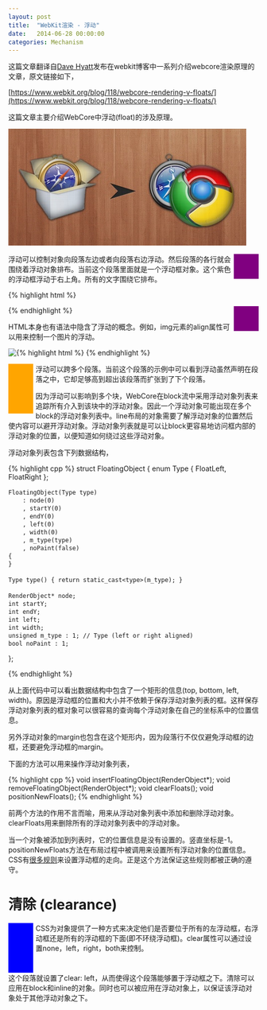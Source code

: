 ```yaml
---
layout: post
title:  "WebKit渲染 - 浮动"
date:   2014-06-28 00:00:00
categories: Mechanism
---
```


这篇文章翻译自[Dave Hyatt](http://en.wikipedia.org/wiki/Dave_Hyatt)发布在webkit博客中一系列介绍webcore渲染原理的文章，原文链接如下，

[https://www.webkit.org/blog/118/webcore-rendering-v-floats/](https://www.webkit.org/blog/118/webcore-rendering-v-floats/)

这篇文章主要介绍WebCore中浮动(float)的涉及原理。

![webkit](/assets/images/posts/webkit.jpg)

<!--more-->

<div style="float:right; width:50px; height:50px; background-color:purple; margin-left: 5px"></div>
浮动可以控制对象向段落左边或者向段落右边浮动。然后段落的各行就会围绕着浮动对象排布。当前这个段落里面就是一个浮动框对象。这个紫色的浮动框浮动于右上角。所有的文字围绕它排布。

{% highlight html %}
<div style="float:right; width:50px; height:50px; background-color:purple; margin-left: 5px"></div>
{% endhighlight %}

HTML本身也有语法中隐含了浮动的概念。例如，img元素的align属性可以用来控制一个图片的浮动。

{% highlight html %}
<img align=left src="...">
{% endhighlight %}

<div style="float:left;width:50px;height:100px; background-color:orange; margin-right:5px"></div>
浮动可以跨多个段落。当前这个段落的示例中可以看到浮动虽然声明在段落之中，它却足够高到超出该段落而扩张到了下个段落。

因为浮动可以影响到多个块，WebCore在block流中采用浮动对象列表来追踪所有介入到该块中的浮动对象。因此一个浮动对象可能出现在多个block的浮动对象列表中。line布局的对象需要了解浮动对象的位置然后使内容可以避开浮动对象。浮动对象列表就是可以让block更容易地访问框内部的浮动对象的位置，以便知道如何绕过这些浮动对象。

浮动对象列表包含下列数据结构，

{% highlight cpp %}
struct FloatingObject {
    enum Type {
        FloatLeft,
        FloatRight
    };

    FloatingObject(Type type)
        : node(0)
        , startY(0)
        , endY(0)
        , left(0)
        , width(0)
        , m_type(type)
        , noPaint(false)
    {
    }

    Type type() { return static_cast<type>(m_type); }

    RenderObject* node;
    int startY;
    int endY;
    int left;
    int width;
    unsigned m_type : 1; // Type (left or right aligned)
    bool noPaint : 1;
};

{% endhighlight %}

从上面代码中可以看出数据结构中包含了一个矩形的信息(top, bottom, left, width)。原因是浮动框的位置和大小并不依赖于保存浮动对象列表的框。这样保存浮动对象列表的框对象可以很容易的查询每个浮动对象在自己的坐标系中的位置信息。

另外浮动对象的margin也包含在这个矩形内，因为段落行不仅仅避免浮动框的边框，还要避免浮动框的margin。

下面的方法可以用来操作浮动对象列表，

{% highlight cpp %}
void insertFloatingObject(RenderObject*);
void removeFloatingObject(RenderObject*);
void clearFloats();
void positionNewFloats();
{% endhighlight %}

前两个方法的作用不言而喻，用来从浮动对象列表中添加和删除浮动对象。clearFloats用来删除所有的浮动对象列表中的浮动对象。

当一个对象被添加到列表时，它的位置信息是没有设置的。竖直坐标是-1。positionNewFloats方法在布局过程中被调用来设置所有浮动对象的位置信息。CSS有[很多规则](http://www.w3.org/TR/CSS21/visuren.html#propdef-float)来设置浮动框的走向。正是这个方法保证这些规则都被正确的遵守。

# 清除 (clearance)

<span style="width:50px;height:100px;background-color:blue; margin-right: 5px; float:left"></span>
CSS为对象提供了一种方式来决定他们是否要位于所有的左浮动框，右浮动框还是所有的浮动框的下面(即不环绕浮动框)。clear属性可以通过设置none，left，right，both来控制。

<p style="clear: left">
这个段落就设置了clear: left，从而使得这个段落能够置于浮动框之下。清除可以应用在block和inline的对象。同时也可以被应用在浮动对象上，以保证该浮动对象处于其他浮动对象之下。
</p>